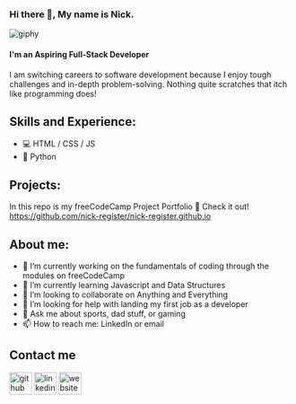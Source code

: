 ### Hi there 👋, My name is Nick. 
![giphy](https://github.com/nick-register/nick-register/assets/138704535/657a75a2-ba59-45cd-ba32-a372549e581d)
#### I'm an **Aspiring** Full-Stack Developer
I am switching careers to software development because I enjoy tough challenges and in-depth problem-solving. Nothing quite scratches that itch like programming does!

## Skills and Experience:
* 💻 HTML / CSS / JS 
* 🐍 Python

## Projects:
In this repo is my freeCodeCamp Project Portfolio
              🔭 Check it out!
https://github.com/nick-register/nick-register.github.io


## About me:

- 🔭 I’m currently working on the fundamentals of coding through the modules on freeCodeCamp 
- 🌱 I’m currently learning Javascript and Data Structures 
- 👯 I’m looking to collaborate on Anything and Everything 
- 🤔 I’m looking for help with landing my first job as a developer 
- 💬 Ask me about sports, dad stuff, or gaming 
- 📫 How to reach me: LinkedIn or email 

## Contact me

[<img src='https://cdn.jsdelivr.net/npm/simple-icons@3.0.1/icons/github.svg' alt='github' height='40'>](https://github.com/nick-register)  [<img src='https://cdn.jsdelivr.net/npm/simple-icons@3.0.1/icons/linkedin.svg' alt='linkedin' height='40'>](https://www.linkedin.com/in/nick-register-47a393127/)  [<img src='https://cdn.jsdelivr.net/npm/simple-icons@3.0.1/icons/icloud.svg' alt='website' height='40'>](https://nick-register.github.io/)  

